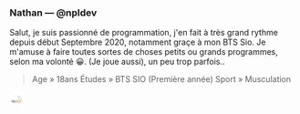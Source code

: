 ### Nathan — @npldev

Salut, je suis passionné de programmation, j'en fait à très grand rythme depuis début Septembre 2020, notamment graçe à mon BTS Sio. Je m'amuse à faire toutes sortes de choses petits ou grands programmes, selon ma volonté 😀. (Je joue aussi), un peu trop parfois..

> Age » 18ans
> Études » BTS SIO (Première année)
> Sport » Musculation

[Monsiteweb]: https://nathancreations.fr
[Montwitter]: https://twitter.com/NeppFR


[<img align="left" alt="MySQL" width="26px" src="https://raw.githubusercontent.com/github/explore/80688e429a7d4ef2fca1e82350fe8e3517d349/topics/mysql/mysql.png" />][Monsiteweb]
